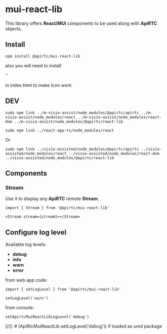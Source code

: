 # mui-react-lib

This library offers **React/MUI** components to be used along with **ApiRTC** objects.

## Install

`npm install @apirtc/mui-react-lib`

also you will need to install

'<link rel="stylesheet" href="https://fonts.googleapis.com/icon?family=Material+Icons" />'

in index.html <head> to make Icon work 

## DEV

`sudo npm link ../m-visio-assist/node_modules/@apirtc/apirtc ../m-visio-assist/node_modules/react ../m-visio-assist/node_modules/react-dom ../m-visio-assist/node_modules/@apirtc/react-lib`

`sudo npm link ../react-app-ts/node_modules/react`

Or

`sudo npm link ../visio-assisted/node_modules/@apirtc/apirtc ../visio-assisted/node_modules/react ../visio-assisted/node_modules/react-dom ../visio-assisted/node_modules/@apirtc/react-lib`

## Components

### Stream

Use it to display any **ApiRTC** remote **Stream**.

```
import { Stream } from '@apirtc/mui-react-lib'

<Stream stream={stream}></Stream>
```

## Configure log level

Available log levels:

 * **debug**
 * **info**
 * **warn**
 * **error**

from web app code:

```
import { setLogLevel } from '@apirtc/mui-react-lib'

setLogLevel('warn')
```

from console:

```
setApirtcMuiReactLibLogLevel('debug')
```

[//]: # (ApiRtcMuiReactLib.setLogLevel('debug')) if loaded as umd package